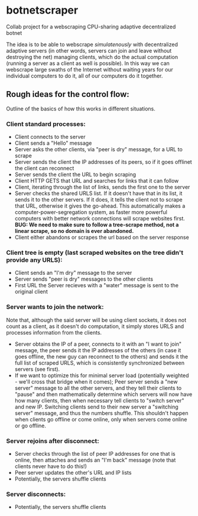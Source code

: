 # botnetscraper
Collab project for a webscraping CPU-sharing adaptive decentralized botnet

The idea is to be able to webscrape *simulatenously* with decentralized adaptive servers (in other words, servers can join and leave without destroying the net) managing clients, which do the actual computation (running a server as a client as well is possible). In this way we can webscrape large swaths of the Internet without waiting years for our individual computers to do it, all of our computers do it together.

## Rough ideas for the control flow:
Outline of the basics of how this works in different situations.
### Client standard processes:
 * Client connects to the server
 * Client sends a "Hello" message
 * Server asks the other clients, via "peer is dry" message, for a URL to scrape
 * Server sends the client the IP addresses of its peers, so if it goes offlinet the client can reconnect
 * Server sends the client the URL to begin scraping
 * Client HTTP GETS that URL and searches for links that it can follow
 * Client, iterating through the list of links, sends the first one to the server
 * Server checks the shared URLS list. If it doesn't have that in its list, it sends it to the other servers. If it does, it tells the client not to scrape that URL, otherwise it gives the go-ahead. This automatically makes a computer-power-segregation system, as faster more powerful computers with better network connections will scrape websites first. **BUG: We need to make sure to follow a tree-scrape method, not a linear scrape, so no domain is ever abandoned.**
 * Client either abandons or scrapes the url based on the server response
### Client tree is empty (last scraped websites on the tree didn't provide any URLS):
 * Client sends an "I'm dry" message to the server
 * Server sends "peer is dry" messages to the other clients
 * First URL the Server recieves with a "water" message is sent to the original client
### Server wants to join the network:
Note that, although the said server will be using client sockets, it does not count as a client, as it doesn't do computation, it simply stores URLS and processes information from the clients.
 * Server obtains the IP of a peer, connects to it with an "I want to join" message, the peer sends it the IP addresses of the others (in case it goes offline, the new guy can reconnect to the others) and sends it the full list of scraped URLS, which is consistently synchronized between servers (see first).
 * If we want to optimize this for minimal server load (potentially weighted - we'll cross that bridge when it comes); Peer server sends a "new server" message to all the other servers, and they tell their clients to "pause" and then mathematically determine which servers will now have how many clients, then when necessary tell clients to "switch server" and new IP. Switching clients send to their new server a "switching server" message, and thus the numbers shuffle. This shouldn't happen when clients go offline or come online, only when servers come online or go offline.
### Server rejoins after disconnect:
 * Server checks through the list of peer IP addresses for one that is online, then attaches and sends an "I'm back" message (note that clients never have to do this!)
 * Peer server updates the other's URL and IP lists
 * Potentially, the servers shuffle clients
### Server disconnects:
 * Potentially, the servers shuffle clients
